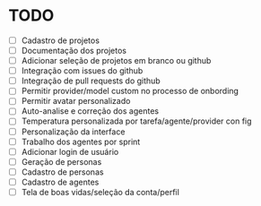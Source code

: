 # TODO

- [ ] Cadastro de projetos
- [ ] Documentação dos projetos
- [ ] Adicionar seleção de projetos em branco ou github
- [ ] Integração com issues do github
- [ ] Integração de pull requests do github
- [ ] Permitir provider/model custom no processo de onbording
- [ ] Permitir avatar personalizado
- [ ] Auto-analise e correção dos agentes
- [ ] Temperatura personalizada por tarefa/agente/provider con fig
- [ ] Personalização da interface
- [ ] Trabalho dos agentes por sprint
- [ ] Adicionar login de usuário
- [ ] Geração de personas
- [ ] Cadastro de personas
- [ ] Cadastro de agentes
- [ ] Tela de boas vidas/seleção da conta/perfil
